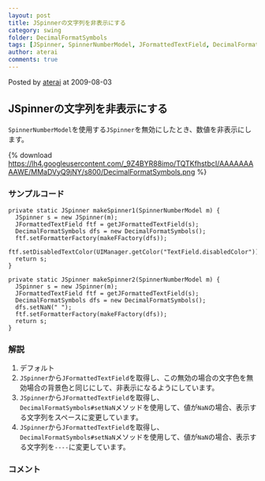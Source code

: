 ```yaml
---
layout: post
title: JSpinnerの文字列を非表示にする
category: swing
folder: DecimalFormatSymbols
tags: [JSpinner, SpinnerNumberModel, JFormattedTextField, DecimalFormatSymbols]
author: aterai
comments: true
---
```


Posted by [aterai](http://terai.xrea.jp/aterai.html) at 2009-08-03

## JSpinnerの文字列を非表示にする
`SpinnerNumberModel`を使用する`JSpinner`を無効にしたとき、数値を非表示にします。


{% download https://lh4.googleusercontent.com/_9Z4BYR88imo/TQTKfhstbcI/AAAAAAAAAWE/MMaDVyQ9jNY/s800/DecimalFormatSymbols.png %}

### サンプルコード
<pre class="prettyprint"><code>private static JSpinner makeSpinner1(SpinnerNumberModel m) {
  JSpinner s = new JSpinner(m);
  JFormattedTextField ftf = getJFormattedTextField(s);
  DecimalFormatSymbols dfs = new DecimalFormatSymbols();
  ftf.setFormatterFactory(makeFFactory(dfs));
  ftf.setDisabledTextColor(UIManager.getColor("TextField.disabledColor"));
  return s;
}
</code></pre>

<pre class="prettyprint"><code>private static JSpinner makeSpinner2(SpinnerNumberModel m) {
  JSpinner s = new JSpinner(m);
  JFormattedTextField ftf = getJFormattedTextField(s);
  DecimalFormatSymbols dfs = new DecimalFormatSymbols();
  dfs.setNaN(" ");
  ftf.setFormatterFactory(makeFFactory(dfs));
  return s;
}
</code></pre>

### 解説
1. デフォルト
1. `JSpinner`から`JFormattedTextField`を取得し、この無効の場合の文字色を無効場合の背景色と同じにして、非表示になるようにしています。
1. `JSpinner`から`JFormattedTextField`を取得し、`DecimalFormatSymbols#setNaN`メソッドを使用して、値が`NaN`の場合、表示する文字列をスペースに変更しています。
1. `JSpinner`から`JFormattedTextField`を取得し、`DecimalFormatSymbols#setNaN`メソッドを使用して、値が`NaN`の場合、表示する文字列を`----`に変更しています。

### コメント
